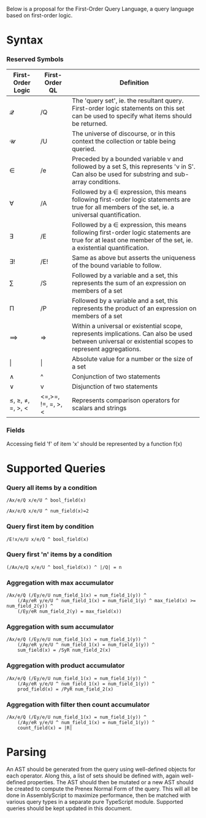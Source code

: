 Below is a proposal for the First-Order Query Language, a query language based on first-order logic.

# Syntax

### Reserved Symbols

| First-Order Logic| First-Order QL     | Definition |
| ---------------- | ------------------ | ---------- |
| 𝓠                | /Q                 | The 'query set', ie. the resultant query. First-order logic statements on this set can be used to specify what items should be returned. |
| 𝓤                |  /U                | The universe of discourse, or in this context the collection or table being queried. |
| ∈                | /e                 | Preceded by a bounded variable v and followed by a set S, this represents 'v in S'. Can also be used for substring and sub-array conditions. |
| ∀                | /A                 | Followed by a ∈ expression, this means following first-order logic statements are true for all members of the set, ie. a universal quantification. |
| ∃                | /E                 | Followed by a ∈ expression, this means following first-order logic statements are true for at least one member of the set, ie. a existential quantification. |
| ∃!               | /E!                | Same as above but asserts the uniqueness of the bound variable to follow. |
| ∑	               | /S                 | Followed by a variable and a set, this represents the sum of an expression on members of a set |
| Π                | /P                 | Followed by a variable and a set, this represents the product of an expression on members of a set |
| ⟹               | =>                 | Within a universal or existential scope, represents implications. Can also be used between universal or existential scopes to represent aggregations. |
| &#124;           | &#124;             | Absolute value for a number or the size of a set |
| ∧                | ^                  | Conjunction of two statements |
| ∨                | v                  | Disjunction of two statements |
| ≤, ≥, ≠, =, >, < | <=,>=, !=, =, >, < | Represents comparison operators for scalars and strings |

### Fields

Accessing field 'f' of item 'x' should be represented by a function f(x)

# Supported Queries

### Query all items by a condition
```
/Ax/e/Q x/e/U ^ bool_field(x)
```

```
/Ax/e/Q x/e/U ^ num_field(x)=2
```

### Query first item by condition
```
/E!x/e/U x/e/Q ^ bool_field(x)
```

### Query first 'n' items by a condition
```
(/Ax/e/Q x/e/U ^ bool_field(x)) ^ |/Q| = n
```

### Aggregation with max accumulator
```
/Ax/e/Q (/Ey/e/U num_field_1(x) = num_field_1(y)) ^
    (/Ay/eR y/e/U ^ num_field_1(x) = num_field_1(y) ^ max_field(x) >= num_field_2(y)) ^
    (/Ey/eR num_field_2(y) = max_field(x))
```

### Aggregation with sum accumulator
```
/Ax/e/Q (/Ey/e/U num_field_1(x) = num_field_1(y)) ^
    (/Ay/eR y/e/U ^ num_field_1(x) = num_field_1(y)) ^
    sum_field(x) = /SyR num_field_2(x)
```

### Aggregation with product accumulator
```
/Ax/e/Q (/Ey/e/U num_field_1(x) = num_field_1(y)) ^
    (/Ay/eR y/e/U ^ num_field_1(x) = num_field_1(y)) ^
    prod_field(x) = /PyR num_field_2(x)
```

### Aggregation with filter then count accumulator
```
/Ax/e/Q (/Ey/e/U num_field_1(x) = num_field_1(y)) ^
    (/Ay/eR y/e/U ^ num_field_1(x) = num_field_1(y)) ^
    count_field(x) = |R|
```

# Parsing

An AST should be generated from the query using well-defined objects for each operator. Along this, a list of sets should be defined with, again well-defined properties. The AST should then be mutated or a new AST should be created to compute the Prenex Normal Form of the query. This will all be done in AssemblyScript to maximize performance, then be matched with various query types in a separate pure TypeScript module. Supported queries should be kept updated in this document.